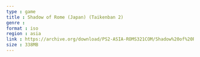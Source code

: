 ```yaml
---
type : game
title : Shadow of Rome (Japan) (Taikenban 2)
genre : 
format : iso
region : asia
link : https://archive.org/download/PS2-ASIA-ROMS321COM/Shadow%20of%20Rome%20%28Japan%29%20%28Taikenban%202%29.7z
size : 338MB
---
```

